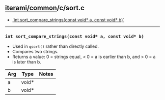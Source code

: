 [iterami/common](https://github.com/iterami/Documentation.htm/blob/gh-pages/common/README.md)/c/sort.c
------------------------------------------------------------------------------------------------------

* ['int sort_compare_strings(const void* a, const void* b)`](#int-sort_compare_stringsconst-void-a-const-void-b)

---

### `int sort_compare_strings(const void* a, const void* b)`
* Used in `qsort()` rather than directly called.
* Compares two strings.
* Returns a value: 0 = strings equal, < 0 = a is earlier than b, and > 0 = a is later than b.

Arg | Type  | Notes
----|-------|----------------------------
a   | void* |
b   | void* |
